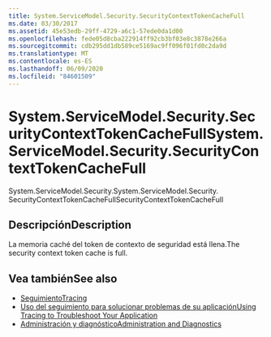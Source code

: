 ```yaml
---
title: System.ServiceModel.Security.SecurityContextTokenCacheFull
ms.date: 03/30/2017
ms.assetid: 45e53edb-29ff-4729-a6c1-57ede0da1d00
ms.openlocfilehash: fede05d8cba222914ff92cb3bf03e8c3878e266a
ms.sourcegitcommit: cdb295dd1db589ce5169ac9ff096f01fd0c2da9d
ms.translationtype: MT
ms.contentlocale: es-ES
ms.lasthandoff: 06/09/2020
ms.locfileid: "84601509"
---
```

# <a name="systemservicemodelsecuritysecuritycontexttokencachefull"></a><span data-ttu-id="316a7-102">System.ServiceModel.Security.SecurityContextTokenCacheFull</span><span class="sxs-lookup"><span data-stu-id="316a7-102">System.ServiceModel.Security.SecurityContextTokenCacheFull</span></span>
<span data-ttu-id="316a7-103">System.ServiceModel.Security.</span><span class="sxs-lookup"><span data-stu-id="316a7-103">System.ServiceModel.Security.</span></span> <span data-ttu-id="316a7-104">SecurityContextTokenCacheFull</span><span class="sxs-lookup"><span data-stu-id="316a7-104">SecurityContextTokenCacheFull</span></span>  
  
## <a name="description"></a><span data-ttu-id="316a7-105">Descripción</span><span class="sxs-lookup"><span data-stu-id="316a7-105">Description</span></span>  
 <span data-ttu-id="316a7-106">La memoria caché del token de contexto de seguridad está llena.</span><span class="sxs-lookup"><span data-stu-id="316a7-106">The security context token cache is full.</span></span>  
  
## <a name="see-also"></a><span data-ttu-id="316a7-107">Vea también</span><span class="sxs-lookup"><span data-stu-id="316a7-107">See also</span></span>

- [<span data-ttu-id="316a7-108">Seguimiento</span><span class="sxs-lookup"><span data-stu-id="316a7-108">Tracing</span></span>](index.md)
- [<span data-ttu-id="316a7-109">Uso del seguimiento para solucionar problemas de su aplicación</span><span class="sxs-lookup"><span data-stu-id="316a7-109">Using Tracing to Troubleshoot Your Application</span></span>](using-tracing-to-troubleshoot-your-application.md)
- [<span data-ttu-id="316a7-110">Administración y diagnóstico</span><span class="sxs-lookup"><span data-stu-id="316a7-110">Administration and Diagnostics</span></span>](../index.md)
